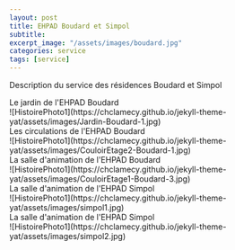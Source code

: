 ```yaml
---
layout: post
title: EHPAD Boudard et Simpol
subtitle:
excerpt_image: "/assets/images/boudard.jpg"
categories: service
tags: [service]
---
```


Description du service des résidences Boudard et Simpol

<figcaption>Le jardin de l'EHPAD Boudard</figcaption>
![HistoirePhoto1](https://chclamecy.github.io/jekyll-theme-yat/assets/images/Jardin-Boudard-1.jpg)


<figcaption>Les circulations de l'EHPAD Boudard</figcaption>
![HistoirePhoto1](https://chclamecy.github.io/jekyll-theme-yat/assets/images/CouloirEtage2-Boudard-1.jpg)


<figcaption>La salle d'animation de l'EHPAD Boudard</figcaption>
![HistoirePhoto1](https://chclamecy.github.io/jekyll-theme-yat/assets/images/CouloirEtage1-Boudard-3.jpg)


<figcaption>La salle d'animation de l'EHPAD Simpol</figcaption>
![HistoirePhoto1](https://chclamecy.github.io/jekyll-theme-yat/assets/images/simpol1.jpg)


<figcaption>La salle d'animation de l'EHPAD Simpol</figcaption>
![HistoirePhoto1](https://chclamecy.github.io/jekyll-theme-yat/assets/images/simpol2.jpg)
